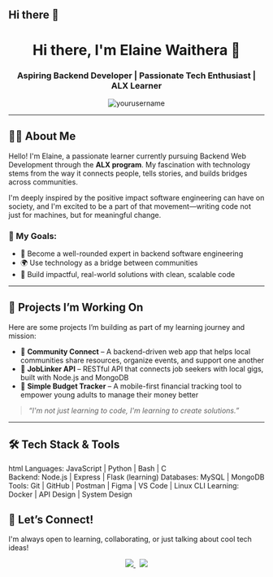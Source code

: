 ## Hi there 👋
<!-- PROFILE HEADER -->
<h1 align="center">Hi there, I'm Elaine Waithera 👋</h1>
<h3 align="center">Aspiring Backend Developer | Passionate Tech Enthusiast | ALX Learner</h3>

<p align="center">
  <img src="https://komarev.com/ghpvc/?username=yourusername&label=Profile%20views&color=0e75b6&style=flat" alt="yourusername" />
</p>

---

<!-- ABOUT ME -->
## 🙋‍♀️ About Me

Hello! I'm Elaine, a passionate learner currently pursuing Backend Web Development through the **ALX program**. My fascination with technology stems from the way it connects people, tells stories, and builds bridges across communities.

I'm deeply inspired by the positive impact software engineering can have on society, and I'm excited to be a part of that movement—writing code not just for machines, but for meaningful change.

### 🌟 My Goals:
- 🧠 Become a well-rounded expert in backend software engineering
- 🌍 Use technology as a bridge between communities
- 🚀 Build impactful, real-world solutions with clean, scalable code

---

<!-- PROJECTS -->
## 🚧 Projects I’m Working On

Here are some projects I’m building as part of my learning journey and mission:

- 🔗 **Community Connect** – A backend-driven web app that helps local communities share resources, organize events, and support one another
- 💼 **JobLinker API** – RESTful API that connects job seekers with local gigs, built with Node.js and MongoDB
- 📱 **Simple Budget Tracker** – A mobile-first financial tracking tool to empower young adults to manage their money better

> _“I'm not just learning to code, I'm learning to create solutions.”_

---

<!-- SKILLS -->
## 🛠️ Tech Stack & Tools

html
Languages:        JavaScript | Python | Bash | C  
Backend:          Node.js | Express | Flask (learning)
Databases:        MySQL | MongoDB
Tools:            Git | GitHub | Postman | Figma | VS Code | Linux CLI
Learning:         Docker | API Design | System Design
## 🤝 Let’s Connect!

I'm always open to learning, collaborating, or just talking about cool tech ideas!

<p align="center">
  <a href="mailto:elainengunu@gmail.com">
    <img src="https://img.shields.io/badge/Email-elainengunu@gmail.com-D14836?style=for-the-badge&logo=gmail&logoColor=white" />
  </a>
  &nbsp;
  <a href="https://www.linkedin.com/in/elaine-waithera-4a8411365" target="_blank">
    <img src="https://img.shields.io/badge/LinkedIn-Elaine_Waithera-blue?style=for-the-badge&logo=linkedin" />
  </a>
</p>


